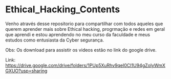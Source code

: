 # Ethical_Hacking_Contents

Venho através desse repositorio para compartilhar com todos aqueles que querem aprender mais sobre 
Ethical hacking, progrmação e redes em geral que aprendi e estou aprendendo no meu curso da faculdade
e meus estudos como entusiasta da Cyber segurança.

Obs: Os download para assistir os videos estão no link do google drive.

Link: https://drive.google.com/drive/folders/1PUp5XuRhv9qeI0CI1U94gZolyWmXGXUO?usp=sharing
